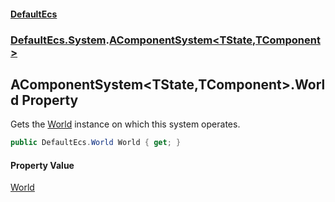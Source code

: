 #### [DefaultEcs](DefaultEcs.md 'DefaultEcs')
### [DefaultEcs.System](DefaultEcs.md#DefaultEcs_System 'DefaultEcs.System').[AComponentSystem&lt;TState,TComponent&gt;](AComponentSystem_TState_TComponent_.md 'DefaultEcs.System.AComponentSystem&lt;TState,TComponent&gt;')
## AComponentSystem&lt;TState,TComponent&gt;.World Property
Gets the [World](World.md 'DefaultEcs.World') instance on which this system operates.  
```csharp
public DefaultEcs.World World { get; }
```
#### Property Value
[World](World.md 'DefaultEcs.World')

